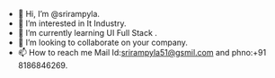 - 👋 Hi, I’m @srirampyla.
- 👀 I’m interested in It Industry.
- 🌱 I’m currently learning UI Full Stack .
- 💞️ I’m looking to collaborate on your company.
- 📫 How to reach me Mail Id:srirampyla51@gsmil.com and phno:+91 8186846269.

<!---
srirampyla/srirampyla is a ✨ special ✨ repository because its `README.md` (this file) appears on your GitHub profile.
You can click the Preview link to take a look at your changes.
--->
